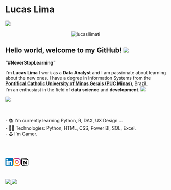 # Lucas Lima &nbsp;
<img src="https://github.com/TheDudeThatCode/TheDudeThatCode/blob/master/Assets/Rocket.gif" width="30px">

<p align="center"> <img src="https://komarev.com/ghpvc/?username=lucasllimati" alt="lucasllimati" /> </p>
 
## Hello world, welcome to my GitHub!&nbsp;<img src="https://github.com/TheDudeThatCode/TheDudeThatCode/blob/master/Assets/Earth.gif" width="24px">

<p><b>"#NeverStopLearning"</b><p>

<div>
 <p>
     I'm <b>Lucas Lima</b> I work as a <b>Data Analyst</b> and I am passionate about learning about the new ones. I have a degree in Information Systems from the <a href="https://www.pucminas.br/"><b>Pontifical Catholic University of Minas Gerais (PUC Minas)</b></a>, Brazil.<br>
     I'm an enthusiast in the field of <b>data science</b> and <b>development</b>.
     <img src="https://github.com/TheDudeThatCode/TheDudeThatCode/blob/master/Assets/Developer.gif" width="30px">
     <br>
 </p>
</div>

<p>
  <img align="left"width="400px"src="https://media.giphy.com/media/dWesBcTLavkZuG35MI/giphy.gif"/>
</p>

<br><br><br>

<div>
 <p>
   - 📚 I'm currently learning Python, R, DAX, UX Design ...<br>
   - 👨‍💻 Technologies: Python, HTML, CSS, Power BI, SQL, Excel.<br>
   - 🕹️ I'm Gamer.<br>
 </p>
</div>
  
<br><br>

<div>
 <p align="center">
   <a href="https://www.linkedin.com/in/lucasllimati/"><img align="left" alt="Lucas Lima | Linkedin" width="24px" src="https://github.com/lucasllimati/lucasllimati/blob/main/image/linkedin-in.svg" /></a>
   <a href="https://www.instagram.com/olukaslima_"><img align="left" alt="Lucas Lima | Instagram" width="24px" src="https://github.com/lucasllimati/lucasllimati/blob/main/image/instagram.svg" /></a>
   <a href="https://www.notion.so/Lucas-Louren-o-de-Lima-9b861c29195143f0a522968c03baddc0"><img align="left" alt="Lucas Lima | Notion" width="24px" src="https://github.com/lucasllimati/lucasllimati/blob/main/image/notion.svg" /></a>
 </p>
</div>

<br><br><br>

<div>
  <a href="https://github.com/rafaballerini">
  <img height="180em" src="https://github-readme-stats.vercel.app/api?username=lucasllimati&show_icons=true&theme=tokyonight&include_all_commits=true&count_private=true"/>
  <img height="180em" src="https://github-readme-stats.vercel.app/api/top-langs/?username=lucasllimati&layout=compact&langs_count=16&theme=tokyonight"/>
</div>

<!-- <a href="https://github.com/lucasllimati">
  <img align="center" src="https://github-readme-stats.vercel.app/api/top-langs/?username=lucasllimati&layout=compact&langs_count=16&theme=tokyonight&hide_langs_below=1" />
</a>

<br><br><br>

<a href="https://github.com/lucasllimati">
  <img align="center" src="https://github-readme-stats.vercel.app/api?username=lucasllimati&show_icons=true&theme=tokyonight&line_height=27" alt="Shubhamdeep's github stats"/>
</a> -->

